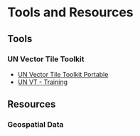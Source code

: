 # Tools and Resources


## Tools

### UN Vector Tile Toolkit

- [UN Vector Tile Toolkit Portable](https://github.com/unvt/portable)
- [UN VT - Training](https://github.com/ubukawa/training4unvt)


## Resources

### Geospatial Data

